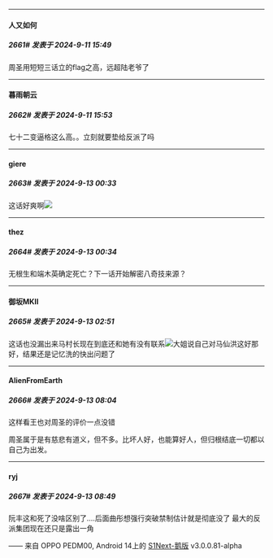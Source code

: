 ﻿
*****

####  人又如何  
##### 2661#       发表于 2024-9-11 15:49

周圣用短短三话立的flag之高，远超陆老爷了


*****

####  暮雨朝云  
##### 2662#       发表于 2024-9-11 15:53

七十二变逼格这么高。。立刻就要垫给反派了吗


*****

####  giere  
##### 2663#       发表于 2024-9-13 00:33

这话好爽啊<img src="https://static.saraba1st.com/image/smiley/face2017/025.png" referrerpolicy="no-referrer">

*****

####  thez  
##### 2664#       发表于 2024-9-13 00:34

无根生和端木英确定死亡？下一话开始解密八奇技来源？


*****

####  御坂MKII  
##### 2665#       发表于 2024-9-13 02:51

这话也没漏出来马村长现在到底还和她有没有联系<img src="https://static.saraba1st.com/image/smiley/face2017/066.png" referrerpolicy="no-referrer">大姐说自己对马仙洪这好那好，结果还是记忆洗的快出问题了


*****

####  AlienFromEarth  
##### 2666#       发表于 2024-9-13 08:04

这样看王也对周圣的评价一点没错

周圣属于是有慈悲有道义，但不多。比坏人好，也能算好人，但归根结底一切都以自己为出发。


*****

####  ryj  
##### 2667#       发表于 2024-9-13 08:49

阮丰这和死了没啥区别了....后面曲彤想强行突破禁制估计就是彻底没了
最大的反派集团现在还只是露出一角

—— 来自 OPPO PEDM00, Android 14上的 [S1Next-鹅版](https://github.com/ykrank/S1-Next/releases) v3.0.0.81-alpha

